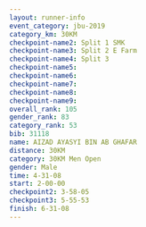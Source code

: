 ```yaml
---
layout: runner-info 
event_category: jbu-2019 
category_km: 30KM 
checkpoint-name2: Split 1 SMK 
checkpoint-name3: Split 2 E Farm 
checkpoint-name4: Split 3 
checkpoint-name5: 
checkpoint-name6: 
checkpoint-name7: 
checkpoint-name8: 
checkpoint-name9: 
overall_rank: 105
gender_rank: 83
category_rank: 53
bib: 31118
name: AIZAD AYASYI BIN AB GHAFAR
distance: 30KM
category: 30KM Men Open
gender: Male
time: 4-31-08
start: 2-00-00
checkpoint2: 3-58-05
checkpoint3: 5-55-53
finish: 6-31-08
---
```

